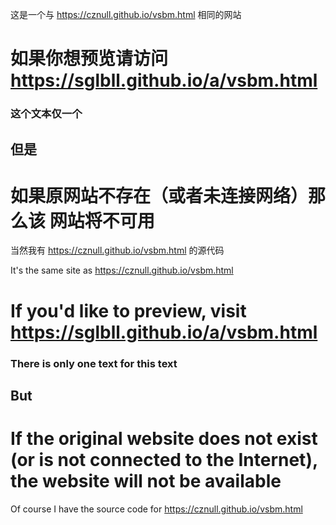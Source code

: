 这是一个与 https://cznull.github.io/vsbm.html 相同的网站
# 如果你想预览请访问 https://sglbll.github.io/a/vsbm.html
### 这个文本仅一个
## 但是
# 如果原网站不存在（或者未连接网络）那么该 **网站将不可用**
当然我有 https://cznull.github.io/vsbm.html 的源代码

It's the same site as https://cznull.github.io/vsbm.html

# If you'd like to preview, visit https://sglbll.github.io/a/vsbm.html
### There is only one text for this text
## But
# If the original website does not exist (or is not connected to the Internet), the website will not be available
Of course I have the source code for https://cznull.github.io/vsbm.html
